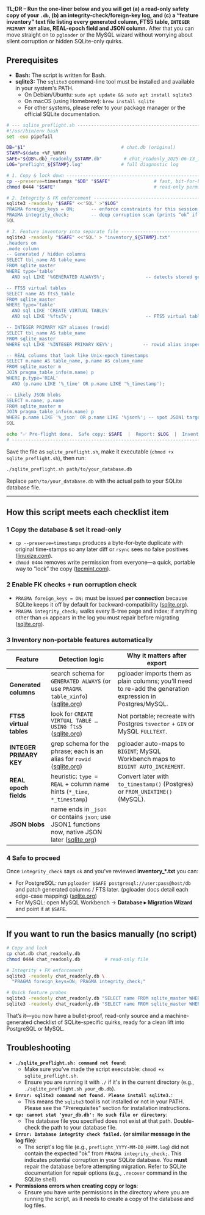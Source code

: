 **TL;DR – Run the one-liner below and you will get (a) a read-only safety copy of your `.db`, (b) an integrity-check/foreign-key log, and (c) a “feature inventory” text file listing every generated column, FTS5 table, `INTEGER PRIMARY KEY` alias, REAL-epoch field and JSON column.** After that you can move straight on to `pgloader` or the MySQL wizard without worrying about silent corruption or hidden SQLite-only quirks.

## Prerequisites

*   **Bash:** The script is written for Bash.
*   **sqlite3:** The `sqlite3` command-line tool must be installed and available in your system's PATH.
    *   On Debian/Ubuntu: `sudo apt update && sudo apt install sqlite3`
    *   On macOS (using Homebrew): `brew install sqlite`
    *   For other systems, please refer to your package manager or the official SQLite documentation.

```bash
# --- sqlite_preflight.sh -------------------------------------------------
#!/usr/bin/env bash
set -euo pipefail

DB="$1"                                   # chat.db (original)
STAMP=$(date +%F_%H%M)
SAFE="${DB%.db}_readonly_$STAMP.db"        # chat_readonly_2025-06-13_1810.db
LOG="preflight_${STAMP}.log"              # full diagnostic log

# 1. Copy & lock down ----------------------------------------------------------------
cp --preserve=timestamps "$DB" "$SAFE"                # fast, bit-for-bit copy :contentReference[oaicite:0]{index=0}
chmod 0444 "$SAFE"                                    # read-only permissions for everyone :contentReference[oaicite:1]{index=1}

# 2. Integrity & FK enforcement -------------------------------------------------------
sqlite3 -readonly "$SAFE" <<'SQL' >"$LOG"
PRAGMA foreign_keys = ON;      -- enforce constraints for this session :contentReference[oaicite:2]{index=2}
PRAGMA integrity_check;        -- deep corruption scan (prints “ok” if clean) :contentReference[oaicite:3]{index=3}
SQL

# 3. Feature inventory into separate file -------------------------------------------
sqlite3 -readonly "$SAFE" <<'SQL' > "inventory_${STAMP}.txt"
.headers on
.mode column
-- Generated / hidden columns
SELECT tbl_name AS table_name
FROM sqlite_master
WHERE type='table'
  AND sql LIKE '%GENERATED ALWAYS%';               -- detects stored generated cols :contentReference[oaicite:4]{index=4}

-- FTS5 virtual tables
SELECT name AS fts5_table
FROM sqlite_master
WHERE type='table'
  AND sql LIKE 'CREATE VIRTUAL TABLE%'
  AND sql LIKE '%fts5%';                           -- FTS5 virtual tables :contentReference[oaicite:5]{index=5}

-- INTEGER PRIMARY KEY aliases (rowid)
SELECT tbl_name AS table_name
FROM sqlite_master
WHERE sql LIKE '%INTEGER PRIMARY KEY%';           -- rowid alias inspection :contentReference[oaicite:6]{index=6}

-- REAL columns that look like Unix-epoch timestamps
SELECT m.name AS table_name, p.name AS column_name
FROM sqlite_master m
JOIN pragma_table_info(m.name) p
WHERE p.type='REAL'
  AND (p.name LIKE '%_time' OR p.name LIKE '%_timestamp');

-- Likely JSON blobs
SELECT m.name, p.name
FROM sqlite_master m
JOIN pragma_table_info(m.name) p
WHERE p.name LIKE '%_json' OR p.name LIKE '%json%'; -- spot JSON1 targets :contentReference[oaicite:7]{index=7}
SQL

echo "✅ Pre-flight done.  Safe copy: $SAFE  |  Report: $LOG  |  Inventory: inventory_${STAMP}.txt"
# ------------------------------------------------------------------------ 
```

Save the file as `sqlite_preflight.sh`, make it executable (`chmod +x sqlite_preflight.sh`), then run:

```bash
./sqlite_preflight.sh path/to/your_database.db
```
Replace `path/to/your_database.db` with the actual path to your SQLite database file.

---

## How this script meets each checklist item

### 1  Copy the database & set it read-only

* `cp --preserve=timestamps` produces a byte-for-byte duplicate with original time-stamps so any later diff or `rsync` sees no false positives ([linuxize.com][1]).
* `chmod 0444` removes write permission from everyone—a quick, portable way to “lock” the copy ([tecmint.com][2]).

### 2  Enable FK checks + run corruption check

* `PRAGMA foreign_keys = ON;` must be issued **per connection** because SQLite keeps it off by default for backward-compatibility ([sqlite.org][3]).
* `PRAGMA integrity_check;` walks every B-tree page and index; if anything other than `ok` appears in the log you must repair before migrating ([sqlite.org][4]).

### 3  Inventory non-portable features automatically

| Feature                 | Detection logic                                                                                       | Why it matters after export                                                                                |
| ----------------------- | ----------------------------------------------------------------------------------------------------- | ---------------------------------------------------------------------------------------------------------- |
| **Generated columns**   | search schema for `GENERATED ALWAYS` (or use `PRAGMA table_xinfo`) ([sqlite.org][5])                  | pgloader imports them as plain columns; you’ll need to re-add the generation expression in Postgres/MySQL. |
| **FTS5 virtual tables** | look for `CREATE VIRTUAL TABLE … USING fts5` ([sqlite.org][6])                                        | Not portable; recreate with Postgres `tsvector` + `GIN` or MySQL `FULLTEXT`.                               |
| **INTEGER PRIMARY KEY** | grep schema for the phrase; each is an alias for `rowid` ([sqlite.org][7])                            | pgloader auto-maps to `BIGINT`; MySQL Workbench maps to `BIGINT AUTO_INCREMENT`.                           |
| **REAL epoch fields**   | heuristic: `type = REAL` + column name hints (`*_time`, `*_timestamp`)                                | Convert later with `to_timestamp()` (Postgres) or `FROM_UNIXTIME()` (MySQL).                               |
| **JSON blobs**          | name ends in `_json` or contains `json`; use JSON1 functions now, native JSON later ([sqlite.org][8]) |                                                                                                            |

### 4  Safe to proceed

Once `integrity_check` says `ok` and you’ve reviewed **inventory\_\*.txt** you can:

* For PostgreSQL: run `pgloader $SAFE postgresql://user:pass@host/db` and patch generated columns / FTS later. (pgloader docs detail each edge-case mapping) ([sqlite.org][5])
* For MySQL: open MySQL Workbench → **Database ▸ Migration Wizard** and point it at `$SAFE`.

---

## If you want to run the basics manually (no script)

```bash
# Copy and lock
cp chat.db chat_readonly.db
chmod 0444 chat_readonly.db         # read-only file

# Integrity + FK enforcement
sqlite3 -readonly chat_readonly.db \
  "PRAGMA foreign_keys=ON; PRAGMA integrity_check;"

# Quick feature probes
sqlite3 -readonly chat_readonly.db "SELECT name FROM sqlite_master WHERE sql LIKE '%GENERATED ALWAYS%';"
sqlite3 -readonly chat_readonly.db "SELECT name FROM sqlite_master WHERE type='table' AND sql LIKE '%fts5%';"
```

That’s it—you now have a bullet-proof, read-only source and a machine-generated checklist of SQLite-specific quirks, ready for a clean lift into PostgreSQL or MySQL.

## Troubleshooting

*   **`./sqlite_preflight.sh: command not found`**:
    *   Make sure you've made the script executable: `chmod +x sqlite_preflight.sh`.
    *   Ensure you are running it with `./` if it's in the current directory (e.g., `./sqlite_preflight.sh your_db.db`).
*   **`Error: sqlite3 command not found. Please install sqlite3.`**:
    *   This means the `sqlite3` tool is not installed or not in your PATH. Please see the "Prerequisites" section for installation instructions.
*   **`cp: cannot stat 'your_db.db': No such file or directory`**:
    *   The database file you specified does not exist at that path. Double-check the path to your database file.
*   **`Error: Database integrity check failed.` (or similar message in the log file)**:
    *   The script's log file (e.g., `preflight_YYYY-MM-DD_HHMM.log`) did not contain the expected "ok" from `PRAGMA integrity_check;`. This indicates potential corruption in your SQLite database. You **must** repair the database before attempting migration. Refer to SQLite documentation for repair options (e.g., `.recover` command in the SQLite shell).
*   **Permissions errors when creating copy or logs**:
    *   Ensure you have write permissions in the directory where you are running the script, as it needs to create a copy of the database and log files.

[1]: https://linuxize.com/post/cp-command-in-linux/?utm_source=chatgpt.com "Cp Command in Linux (Copy Files)"
[2]: https://www.tecmint.com/cp-command-examples/?utm_source=chatgpt.com "How to Use cp Command Effectively in Linux [14 Examples] - Tecmint"
[3]: https://www.sqlite.org/foreignkeys.html?utm_source=chatgpt.com "SQLite Foreign Key Support"
[4]: https://sqlite.org/search?i=6&q=PRAGMA+&utm_source=chatgpt.com "Search SQLite Documentation"
[5]: https://www.sqlite.org/pragma.html?utm_source=chatgpt.com "Pragma statements supported by SQLite"
[6]: https://www.sqlite.org/fts5.html?utm_source=chatgpt.com "SQLite FTS5 Extension"
[7]: https://www.sqlite.org/rowidtable.html?utm_source=chatgpt.com "Rowid Tables - SQLite"
[8]: https://www.sqlite.org/json1.html?utm_source=chatgpt.com "JSON Functions And Operators - SQLite"

